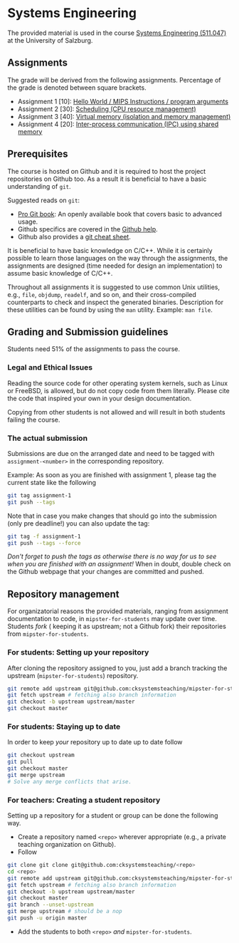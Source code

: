 # Systems Engineering

The provided material is used in the course [Systems Engineering
(511.047)](https://online.uni-salzburg.at/plus_online/lv.detail?cperson_nr=159563&clvnr=284266)
at the University of Salzburg.

## Assignments

The grade will be derived from the following assignments. Percentage of the grade is denoted
between square brackets.

* Assignment 1 \[10\]: [Hello World / MIPS Instructions / program arguments](01-hello-world)
* Assignment 2 \[30\]: [Scheduling (CPU resource management)](02-scheduling)
* Assignment 3 \[40\]: [Virtual memory (isolation and memory management)](03-virtual-memory)
* Assignment 4 \[20\]: [Inter-process communication (IPC) using shared memory](04-ipc)


## Prerequisites 

The course is hosted on Github and it is required to host the project
repositories on Github too. As a result it is beneficial to have a basic
understanding of `git`.

Suggested reads on `git`:
* [Pro Git book]: An openly available book that covers basic to advanced usage.
* Github specifics are covered in the [Github help].
* Github also provides a [git cheat sheet].

[Pro Git book]: http://git-scm.com/book
[Github help]: https://help.github.com/
[git cheat sheet]: https://training.github.com/kit/downloads/github-git-cheat-sheet.pdf

It is beneficial to have basic knowledge on C/C++. While it is certainly
possible to learn those languages on the way through the assignments, the
assignments are designed (time needed for design an implementation) to 
assume basic knowledge of C/C++.

Throughout all assignments it is suggested to use common Unix utilities, e.g.,
`file`, `objdump`, `readelf`, and so on, and their cross-compiled counterparts
to check and inspect the generated binaries. Description for these utilities can be 
found by using the `man` utility. Example: `man file`.


## Grading and Submission guidelines

Students need 51% of the assignments to pass the course.


### Legal and Ethical Issues

Reading the source code for other operating system kernels, such as Linux or
FreeBSD, is allowed, but do not copy code from them literally. Please cite the
code that inspired your own in your design documentation.

Copying from other students is not allowed and will result in both students
failing the course.


### The actual submission

Submissions are due on the arranged date and need to be tagged with
`assignment-<number>` in the corresponding repository.

Example: As soon as you are finished with assignment 1, please tag the current
state like the following

```sh
git tag assignment-1
git push --tags
```

Note that in case you make changes that should go into the submission (only pre
deadline!) you can also update the tag:

```sh
git tag -f assignment-1
git push --tags --force
```

*Don't forget to push the tags as otherwise there is no way for us to see when
you are finished with an assignment!* When in doubt, double check on the Github
webpage that your changes are committed and pushed.


## Repository management

For organizatorial reasons the provided materials, ranging from assignment documentation
to code, in `mipster-for-students` may update over time.  Students *fork* (
keeping it as upstream; not a Github fork) their repositories from 
`mipster-for-students`.

### For students: Setting up your repository

After cloning the repository assigned to you, just add a branch tracking the upstream 
(`mipster-for-students`) repository.

```sh
git remote add upstream git@github.com:cksystemsteaching/mipster-for-students.git
git fetch upstream # fetching also branch information
git checkout -b upstream upstream/master
git checkout master
```

### For students: Staying up to date

In order to keep *your* repository up to date up to date follow

```sh
git checkout upstream
git pull
git checkout master
git merge upstream
# Solve any merge conflicts that arise.
```

### For teachers: Creating a student repository

Setting up a repository for a student or group can be done the following way.

* Create a  repository named `<repo>` wherever appropriate (e.g., a private teaching organization on Github).
* Follow
```sh
git clone git clone git@github.com:cksystemsteaching/<repo>
cd <repo>
git remote add upstream git@github.com:cksystemsteaching/mipster-for-students.git
git fetch upstream # fetching also branch information
git checkout -b upstream upstream/master
git checkout master
git branch --unset-upstream
git merge upstream # should be a nop
git push -u origin master
```
* Add the students to both `<repo>` *and* `mipster-for-students`.
